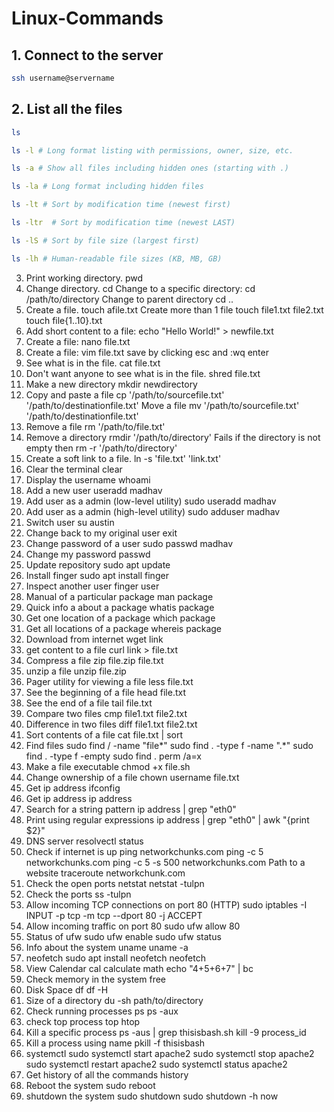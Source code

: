 # Linux-Commands
## 1. Connect to the server
```bash
ssh username@servername
```
## 2. List all the files
```bash
ls

ls -l # Long format listing with permissions, owner, size, etc.

ls -a # Show all files including hidden ones (starting with .)

ls -la # Long format including hidden files

ls -lt # Sort by modification time (newest first)

ls -ltr  # Sort by modification time (newest LAST)

ls -lS # Sort by file size (largest first)

ls -lh # Human-readable file sizes (KB, MB, GB)
```
3. Print working directory.
pwd
4. Change directory.
cd
Change to a specific directory:
cd /path/to/directory
Change to parent directory
cd ..
5. Create a file.
touch afile.txt
Create more than 1 file
touch file1.txt file2.txt
touch file{1..10}.txt
6. Add short content to a file:
echo "Hello World!" > newfile.txt
7. Create a file:
nano file.txt
8. Create a file:
vim file.txt
save by clicking esc and :wq enter
9. See what is in the file.
cat file.txt
10. Don't want anyone to see what is in the file.
shred file.txt
11. Make a new directory
mkdir newdirectory
12. Copy and paste a file
cp '/path/to/sourcefile.txt' '/path/to/destinationfile.txt'
Move a file
mv '/path/to/sourcefile.txt' '/path/to/destinationfile.txt'
13. Remove a file
rm '/path/to/file.txt'
14. Remove a directory
rmdir '/path/to/directory'
Fails if the directory is not empty then
rm -r '/path/to/directory'
15. Create a soft link to a file.
ln -s 'file.txt' 'link.txt'
16. Clear the terminal
clear
17. Display the username
whoami
18. Add a new user
useradd madhav
19. Add user as a admin (low-level utility)
sudo useradd madhav
20. Add user as a admin (high-level utility)
sudo adduser madhav
21. Switch user
su austin
22. Change back to my original user
exit
23. Change password of a user
sudo passwd madhav
24. Change my password
passwd
25. Update repository
sudo apt update
26. Install finger
sudo apt install finger
27. Inspect another user
finger user
28. Manual of a particular package
man package
29. Quick info a about a package
whatis package
30. Get one location of a package
which package
31. Get all locations of a package
whereis package
32. Download from internet
wget link
33. get content to a file
curl link > file.txt
34. Compress a file
zip file.zip file.txt
35. unzip a file
unzip file.zip
36. Pager utility for viewing a file
less file.txt
37. See the beginning of a file
head file.txt
38. See the end of a file
tail file.txt
39. Compare two files
cmp file1.txt file2.txt
40. Difference in two files
diff file1.txt file2.txt
41. Sort contents of a file
cat file.txt | sort
42. Find files
sudo find / -name "file*"
sudo find . -type f -name ".*"
sudo find . -type f -empty
sudo find . perm /a=x
43. Make a file executable
chmod +x file.sh
44. Change ownership of a file
chown username file.txt
45. Get ip address
ifconfig
46. Get ip address
ip address
47. Search for a string pattern
ip address | grep "eth0"
48. Print using regular expressions
ip address | grep "eth0" | awk "{print $2}"
49. DNS server
resolvectl status
50. Check if internet is up
ping networkchunks.com
ping -c 5 networkchunks.com
ping -c 5 -s 500 networkchunks.com
Path to a website
traceroute networkchunk.com
51. Check the open ports
netstat
netstat -tulpn
52. Check the ports
ss -tulpn
53. Allow incoming TCP connections on port 80 (HTTP)
sudo iptables -I INPUT -p tcp -m tcp --dport 80 -j ACCEPT
54. Allow incoming traffic on port 80
sudo ufw allow 80
55. Status of ufw
sudo ufw enable
sudo ufw status
56. Info about the system
uname
uname -a
57. neofetch
sudo apt install neofetch
neofetch
58. View Calendar
cal
calculate math
echo "4+5+6+7" | bc
59. Check memory in the system
free
60. Disk Space
df
df -H
61. Size of a directory
du -sh path/to/directory
61. Check running processes
ps
ps -aux
62. check top process
top
htop
63. Kill a specific process
ps -aus | grep thisisbash.sh
kill -9 process_id
64. Kill a process using name
pkill -f thisisbash
65. systemctl
sudo systemctl start apache2
sudo systemctl stop apache2
sudo systemctl restart apache2
sudo systemctl status apache2
66. Get history of all the commands
history
67. Reboot the system
sudo reboot
68. shutdown the system
sudo shutdown
sudo shutdown -h now